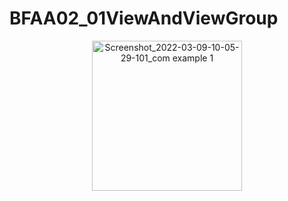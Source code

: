 # BFAA02_01ViewAndViewGroup


<p align="center">
<img width="240" alt="Screenshot_2022-03-09-10-05-29-101_com example 1" src="https://user-images.githubusercontent.com/32328761/168948768-eeffc8de-c0e3-4871-9f25-7822d3218e16.jpg">
